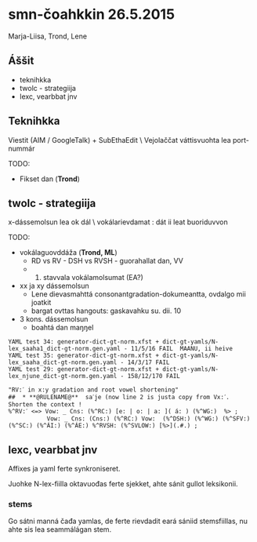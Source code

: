 # smn-čoahkkin 26.5.2015

Marja-Liisa, Trond, Lene

## Áššit
* teknihkka
* twolc - strategiija
* lexc, vearbbat jnv

## Teknihkka

Viestit (AIM / GoogleTalk) + SubEthaEdit \\
Vejolaččat váttisvuohta lea port-nummár

TODO:
* Fikset dan (**Trond**)

##  twolc - strategiija
x-dássemolsun lea ok dál \\
vokálarievdamat : dát ii leat buoriduvvon

TODO:
* vokálaguovddáža (**Trond, ML**)
    - RD vs RV - DSH vs RVSH - guorahallat dan, VV
    - 1. stavvala vokálamolsumat (EA?)
* xx ja xy dássemolsun
    - Lene dievasmahttá consonantgradation-dokumeantta, ovdalgo mii joatkit
    - bargat ovttas hangouts: gaskavahku su. dii. 10
* 3 kons. dássemolsun
    - boahtá dan maŋŋel

```
YAML test 34: generator-dict-gt-norm.xfst + dict-gt-yamls/N-lex_saaha1_dict-gt-norm.gen.yaml - 11/5/16 FAIL  MAANU, ii heive
YAML test 35: generator-dict-gt-norm.xfst + dict-gt-yamls/N-lex_saaha_dict-gt-norm.gen.yaml - 14/3/17 FAIL
YAML test 29: generator-dict-gt-norm.xfst + dict-gt-yamls/N-lex_njune_dict-gt-norm.gen.yaml - 158/12/170 FAIL

"RV:ˊ in x:y gradation and root vowel shortening"
##  * **@RULENAME@**  saˊj̣e (now line 2 is justa copy from Vx:ˊ. Shorten the context !
%^RV:ˊ <=> Vow: _ Cns: (%^RC:) [e: | o: | a: ]( á: ) (%^WG:)  %> ;
           Vow: _ Cns: (Cns:) (%^RC:) Vow:  (%^DSH:) (%^WG:) (%^SFV:) (%^SC:) (%^ÁI:) (%^ÁE:) %^RVSH: (%^SVLOW:) [%>](.#.) ;
```

##  lexc, vearbbat jnv

Affixes ja yaml ferte synkroniseret.

Juohke N-lex-fiilla oktavuođas ferte sjekket, ahte
sánit gullot leksikonii.

### stems

Go sátni manná čađa yamlas, de ferte rievdadit eará sániid
stemsfiillas, nu ahte sis lea seammálágan stem.
